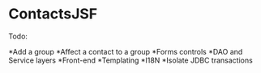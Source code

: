 # ContactsJSF

Todo:

*Add a group
*Affect a contact to a group
*Forms controls
*DAO and Service layers
*Front-end
*Templating
*I18N
*Isolate JDBC transactions
